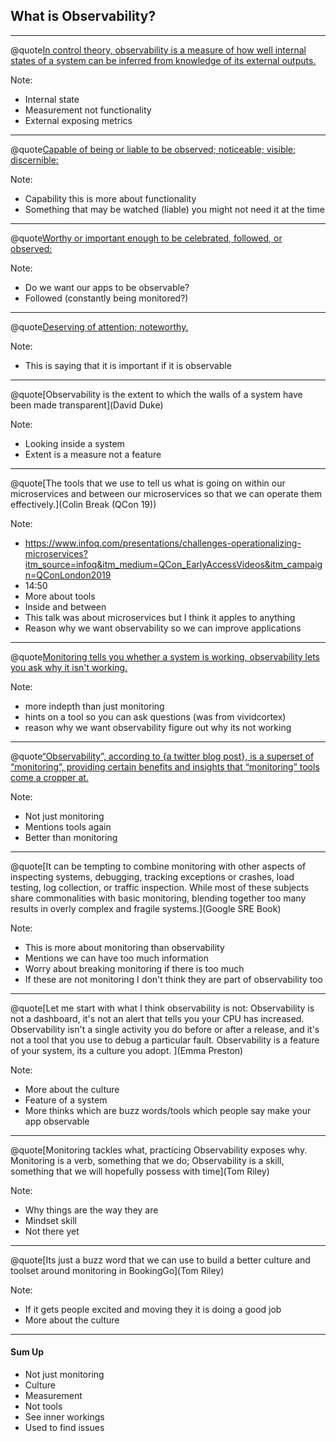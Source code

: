 ## What is Observability?

---

@quote[In control theory, observability is a measure of how well internal states of a system can be inferred from knowledge of its external outputs.](wikipedia.org/wiki/Observability)

Note:
- Internal state
- Measurement not functionality
- External exposing metrics

---

@quote[Capable of being or liable to be observed; noticeable; visible; discernible:](dictionary.com/browse/observability)

Note:
- Capability this is more about functionality
- Something that may be watched (liable) you might not need it at the time
---

@quote[Worthy or important enough to be celebrated, followed, or observed:](dictionary.com/browse/observability)

Note:
- Do we want our apps to be observable?
- Followed (constantly being monitored?) 

---

@quote[Deserving of attention; noteworthy.](dictionary.com/browse/observability)

Note:
- This is saying that it is important if it is observable
---

@quote[Observability is the extent to which the walls of a system have been made transparent](David Duke)

Note:
- Looking inside a system
- Extent is a measure not a feature
---

@quote[The tools that we use to tell us what is going on within our microservices and between our microservices so that we can operate them effectively.](Colin Break (QCon 19))

Note:
- https://www.infoq.com/presentations/challenges-operationalizing-microservices?itm_source=infoq&itm_medium=QCon_EarlyAccessVideos&itm_campaign=QConLondon2019
- 14:50
- More about tools
- Inside and between
- This talk was about microservices but I think it apples to anything
- Reason why we want observability so we can improve applications
---

@quote[Monitoring tells you whether a system is working, observability lets you ask why it isn't working.](vividcortex.com/blog/monitoring-isnt-observability)

Note:
- more indepth than just monitoring
- hints on a tool so you can ask questions (was from vividcortex)
- reason why we want observability figure out why its not working

---

@quote[“Observability”, according to {a twitter blog post}, is a superset of “monitoring”, providing certain benefits and insights that “monitoring” tools come a cropper at.](medium.com/@copyconstruct/monitoring-and-observability-8417d1952e1c)

Note: 
- Not just monitoring
- Mentions tools again
- Better than monitoring
---

@quote[It can be tempting to combine monitoring with other aspects of inspecting systems, debugging, tracking exceptions or crashes, load testing, log collection, or traffic inspection. While most of these subjects share commonalities with basic monitoring, blending together too many results in overly complex and fragile systems.](Google SRE Book)

Note:
- This is more about monitoring than observability
- Mentions we can have too much information
- Worry about breaking monitoring if there is too much
- If these are not monitoring I don't think they are part of observability too
---

@quote[Let me start with what I think observability is not: Observability is not a dashboard, it's not an alert that tells you your CPU has increased. Observability isn't a single activity you do before or after a release, and it's not a tool that you use to debug a particular fault. Observability is a feature of your system, its a culture you adopt. ](Emma Preston)

Note:
- More about the culture
- Feature of a system
- More thinks which are buzz words/tools which people say make your app observable
---

@quote[Monitoring tackles what, practicing Observability exposes why. Monitoring is a verb, something that we do; Observability is a skill, something that we will hopefully possess with time](Tom Riley)

Note:
- Why things are the way they are
- Mindset skill
- Not there yet
---

@quote[Its just a buzz word that we can use to build a better culture and toolset around monitoring in BookingGo](Tom Riley)

Note:
- If it gets people excited and moving they it is doing a good job
- More about the culture
---

#### Sum Up

- Not just monitoring
- Culture
- Measurement
- Not tools
- See inner workings
- Used to find issues